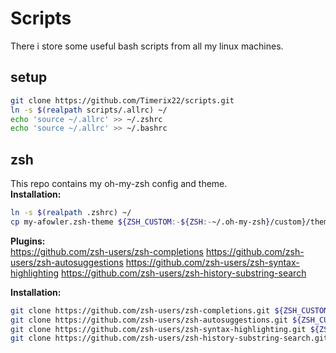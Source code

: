 # Scripts
There i store some useful bash scripts from all my linux machines.

## setup
```bash
git clone https://github.com/Timerix22/scripts.git
ln -s $(realpath scripts/.allrc) ~/
echo 'source ~/.allrc' >> ~/.zshrc
echo 'source ~/.allrc' >> ~/.bashrc
```

## zsh
This repo contains my oh-my-zsh config and theme.  
**Installation:**
```sh
ln -s $(realpath .zshrc) ~/
cp my-afowler.zsh-theme ${ZSH_CUSTOM:-${ZSH:-~/.oh-my-zsh}/custom}/themes/
```

**Plugins:**  
https://github.com/zsh-users/zsh-completions
https://github.com/zsh-users/zsh-autosuggestions
https://github.com/zsh-users/zsh-syntax-highlighting
https://github.com/zsh-users/zsh-history-substring-search

**Installation:**
```sh
git clone https://github.com/zsh-users/zsh-completions.git ${ZSH_CUSTOM:-${ZSH:-~/.oh-my-zsh}/custom}/plugins/zsh-completions
git clone https://github.com/zsh-users/zsh-autosuggestions.git ${ZSH_CUSTOM:-${ZSH:-~/.oh-my-zsh}/custom}/plugins/zsh-autosuggestions
git clone https://github.com/zsh-users/zsh-syntax-highlighting.git ${ZSH_CUSTOM:-${ZSH:-~/.oh-my-zsh}/custom}/plugins/zsh-syntax-highlighting
git clone https://github.com/zsh-users/zsh-history-substring-search.git ${ZSH_CUSTOM:-${ZSH:-~/.oh-my-zsh}/custom}/plugins/zsh-history-substring-search
```